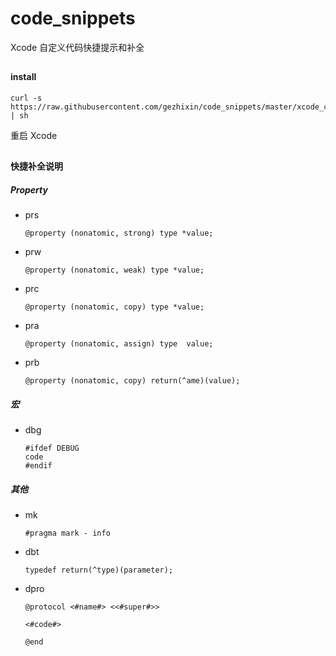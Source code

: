 # code_snippets
Xcode 自定义代码快捷提示和补全

##
#### install
```
curl -s https://raw.githubusercontent.com/gezhixin/code_snippets/master/xcode_code_snippets_config.sh | sh
```
重启 Xcode

##
#### 快捷补全说明
##### Property
- prs
    ```obj
    @property (nonatomic, strong) type *value;
    ```
- prw
    ```obj
    @property (nonatomic, weak) type *value;
    ```
- prc
    ```obj
    @property (nonatomic, copy) type *value;
    ```
- pra
    ```obj
    @property (nonatomic, assign) type  value;
    ```
- prb
    ```obj
    @property (nonatomic, copy) return(^ame)(value);
    ```

##### 宏
- dbg
    ```obj
    #ifdef DEBUG
    code
    #endif
    ```
 ##### 其他
 - mk
    ```obj
    #pragma mark - info
    ```
- dbt
    ```obj
    typedef return(^type)(parameter);
    ```
- dpro
    ```obj
    @protocol <#name#> <<#super#>>

    <#code#>

    @end
    ```